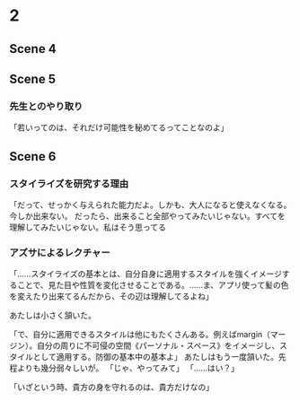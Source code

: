 # 2

## Scene 4
## Scene 5

### 先生とのやり取り

「若いってのは、それだけ可能性を秘めてるってことなのよ」

## Scene 6

### スタイライズを研究する理由
「だって、せっかく与えられた能力だよ。しかも、大人になると使えなくなる。
今しか出来ない。
だったら、出来ること全部やってみたいじゃない。すべてを理解してみたいじゃない。私はそう思ってる

### アズサによるレクチャー

「……スタイライズの基本とは、自分自身に適用するスタイルを強くイメージすることで、見た目や性質を変化させることである。……ま、アプリ使って髪の色を変えたり出来てるんだから、その辺は理解してるよね」
 
あたしは小さく頷いた。

「で、自分に適用できるスタイルは他にもたくさんある。例えばmargin（マージン）。自分の周りに不可侵の空間《パーソナル・スペース》をイメージし、スタイルとして適用する。防御の基本中の基本よ」
 あたしはもう一度頷いた。先程よりも幾分弱々しいが。
  「じゃ、やってみて」
   「……はい？」


「いざという時、貴方の身を守れるのは、貴方だけなの」
<!--stackedit_data:
eyJoaXN0b3J5IjpbNzU2NjEyNjM3LDEyMzE5MjY5OTldfQ==
-->